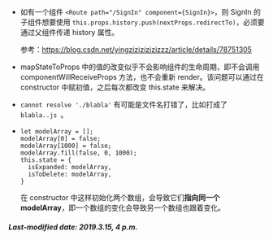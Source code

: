 + 如有一个组件 `<Route path="/SignIn" component={SignIn}>`，则 SignIn 的子组件想要使用 `this.props.history.push(nextProps.redirectTo)`，必须要通过父组件传递 history 属性。

  参考：https://blog.csdn.net/yingzizizizizizzz/article/details/78751305

+ mapStateToProps 中的值的改变似乎不会影响组件的生命周期，即不会调用 componentWillReceiveProps 方法，也不会重新 render。该问题可以通过在 constructor 中赋初值，之后每次都改变 this.state 来解决。

+ `cannot resolve './blabla'` 有可能是文件名打错了，比如打成了 `blabla..js `。

+ ```react
  let modelArray = [];
  modelArray[0] = false;
  modelArray[1000] = false;
  modelArray.fill(false, 0, 1000);
  this.state = {
  	isExpanded: modelArray,
  	isToDelete: modelArray,
  }
  ```

  在 constructor 中这样初始化两个数组，会导致它们**指向同一个 modelArray**，即一个数组的变化会导致另一个数组也跟着变化。

##### Last-modified date: 2019.3.15, 4 p.m.

